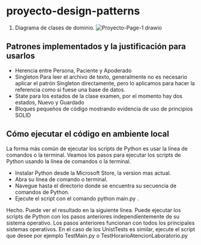 # proyecto-design-patterns
1. Diagrama de clases de dominio.
![Proyecto-Page-1 drawio](https://github.com/GissOsorio/proyecto-design-patterns/assets/17515471/f4edac7a-e047-4fa5-8a11-28646880b0a3)

## Patrones implementados y la justificación para usarlos 
+ Herencia entre Persona, Paciente y Apoderado
+ Singleton Para leer el archivo de texto, generalmente no es necesario aplicar el patrón Singleton directamente, pero lo aplicamos para hacer la referencia como si fuese una base de datos.
+ State para los estados de la clase examen, por el momento hay dos estados, Nuevo y Guardado
+ Bloques pequeños de código mostrando evidencia de uso de principios SOLID

## Cómo ejecutar el código en ambiente local

La forma más común de ejecutar los scripts de Python es usar la línea de comandos o la terminal. Veamos los pasos para ejecutar los scripts de Python usando la línea de comandos o la terminal.

+ Instalar Python desde la Microsoft Store, la version mas actual.
+ Abra su línea de comando o terminal.
+ Navegue hasta el directorio donde se encuentra su secuencia de comandos de Python.
+ Ejecute el script con el comando python main.py .

Hecho. Puede ver el resultado en la siguiente línea.
Puede ejecutar los scripts de Python con los pasos anteriores independientemente de su sistema operativo. Los pasos anteriores funcionan con todos los principales sistemas operativos.
En el caso de los UnistTests es similar, ejecute el script que desee por ejemplo TestMain.py o TestHorarioAtencionLaboratorio.py